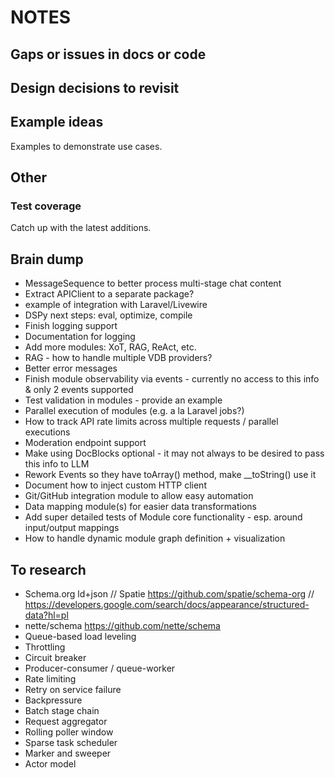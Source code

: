# NOTES

## Gaps or issues in docs or code

## Design decisions to revisit

## Example ideas

Examples to demonstrate use cases.

## Other

### Test coverage

Catch up with the latest additions.

## Brain dump

- MessageSequence to better process multi-stage chat content
- Extract APIClient to a separate package?
- example of integration with Laravel/Livewire
- DSPy next steps: eval, optimize, compile
- Finish logging support
- Documentation for logging
- Add more modules: XoT, RAG, ReAct, etc.
- RAG - how to handle multiple VDB providers?
- Better error messages
- Finish module observability via events - currently no access to this info & only 2 events supported
- Test validation in modules - provide an example
- Parallel execution of modules (e.g. a la Laravel jobs?)
- How to track API rate limits across multiple requests / parallel executions
- Moderation endpoint support
- Make using DocBlocks optional - it may not always to be desired to pass this info to LLM
- Rework Events so they have toArray() method, make __toString() use it
- Document how to inject custom HTTP client
- Git/GitHub integration module to allow easy automation
- Data mapping module(s) for easier data transformations
- Add super detailed tests of Module core functionality - esp. around input/output mappings
- How to handle dynamic module graph definition + visualization

## To research

- Schema.org ld+json // Spatie https://github.com/spatie/schema-org // https://developers.google.com/search/docs/appearance/structured-data?hl=pl
- nette/schema https://github.com/nette/schema
- Queue-based load leveling
- Throttling
- Circuit breaker
- Producer-consumer / queue-worker
- Rate limiting
- Retry on service failure
- Backpressure
- Batch stage chain
- Request aggregator
- Rolling poller window
- Sparse task scheduler
- Marker and sweeper
- Actor model
